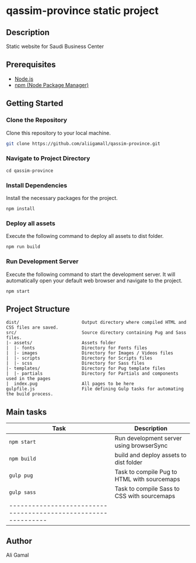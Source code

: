 # qassim-province static project

## Description

Static website for Saudi Business Center

## Prerequisites

- [Node.js](https://nodejs.org/)
- [npm (Node Package Manager)](https://www.npmjs.com/)

## Getting Started

### Clone the Repository

Clone this repository to your local machine.

```bash
git clone https://github.com/aliigamall/qassim-province.git
```

### Navigate to Project Directory

```
cd qassim-province
```

### Install Dependencies

Install the necessary packages for the project.

```
npm install
```

### Deploy all assets

Execute the following command to deploy all assets to dist folder.

```
npm run build
```

### Run Development Server

Execute the following command to start the development server. It will automatically open your default web browser and navigate to the project.

```
npm start
```

## Project Structure

```
dist/                        Output directory where compiled HTML and CSS files are saved.
src/                         Source directory containing Pug and Sass files.
|- assets/                   Assets folder
|  |- fonts                  Directory for Fonts files
|  |- images                 Directory for Images / Videos files
|  |- scripts                Directory for Scripts files
|  |- scss                   Directory for Sass files
|- templates/                Directory for Pug template files
|  |- partials               Directory for Partials and components used in the pages
|  index.pug                 All pages to be here
gulpfile.js                  File defining Gulp tasks for automating the build process.
```

## Main tasks

| Task                                                           | Description                                 |
| -------------------------------------------------------------- | ------------------------------------------- |
| `npm start`                                                    | Run development server using browserSync    |
| `npm build`                                                    | build and deploy assets to dist folder      |
| `gulp pug`                                                     | Task to compile Pug to HTML with sourcemaps |
| `gulp sass`                                                    | Task to compile Sass to CSS with sourcemaps |
| -------------------------------------------------------------- |

## Author

Ali Gamal
